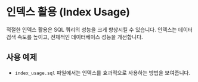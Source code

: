 # 인덱스 활용 (Index Usage)

적절한 인덱스 활용은 SQL 쿼리의 성능을 크게 향상시킬 수 있습니다. 인덱스는 데이터 검색 속도를 높이고, 전체적인 데이터베이스 성능을 개선합니다.

## 사용 예제
- `index_usage.sql` 파일에서는 인덱스를 효과적으로 사용하는 방법을 보여줍니다.

